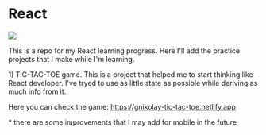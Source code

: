 <h1>React</h1>
<p align="left">
  <a href="https://react.dev/">
    <img src="https://skillicons.dev/icons?i=react&theme=dark&perline=1" />
  </a>
</p>
<p align="left">
 This is a repo for my React learning progress. Here I'll add the practice projects that I make while I'm learning.
</p>
<p align="left">
 1) TIC-TAC-TOE game. This is a project that helped me to start thinking like React developer. I've tryed to use as little state as possible while deriving as much info from it.

 <span>Here you can check the game: https://gnikolay-tic-tac-toe.netlify.app</span>
 
 <span> * there are some improvements that I may add for mobile in the future</span>
</p>








